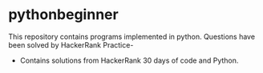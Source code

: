 # pythonbeginner
This repository contains programs implemented in python. Questions have been solved by HackerRank Practice-
- Contains solutions from HackerRank 30 days of code and Python.
